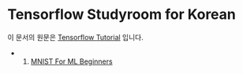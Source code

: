 # Tensorflow Studyroom for Korean

이 문서의 원문은 [Tensorflow Tutorial](https://www.tensorflow.org/versions/master/tutorials/index.html) 입니다.

- 1. [MNIST For ML Beginners](https://github.com/yuby/tensorflow-studyroom/blob/master/MNIST%20For%20ML%20Beginners/MNIST%20For%20ML%20Beginners.md)